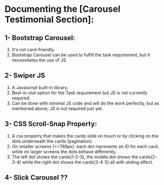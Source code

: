 # Documenting the [Carousel Testimonial Section]:
## 1- Bootstrap Carousel: 
1) It's not card-friendly.
2) Bootstrap Carousel can be used to fulfill the task requirement, but it necessitates  the use of JS.
## 2- Swiper JS
1) A Javascript built-in library.
2) Best-in-slot option for the Task requirement but JS is not currently required.
3) Can be done with minimal JS code and will do the work perfectly, but as mentioned above, JS is not required just yet.
## 3- CSS Scroll-Snap Property:
1) A css property that makes the cards slide on touch or by clicking on the dots underneath the cards (pagination).
2)  On smaller screens (<=768px): each dot represents an ID for each card, while on larger screens the dots behave differently.
3)  The left dot shows the cards(1-2-3), the middle dot shows the cards(2-3-4) while the right dot shows the cards(3-4-5) all with sliding effect.
## 4- Slick Carousel ??
